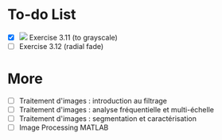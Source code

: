# To-do List
- [x] ![](https://img.shields.io/badge/status-completed-brightgreen) Exercise 3.11 (to grayscale)
- [ ] Exercise 3.12 (radial fade)

# More
- [ ] Traitement d'images : introduction au filtrage
- [ ] Traitement d'images : analyse fréquentielle et multi-échelle
- [ ] Traitement d'images : segmentation et caractérisation
- [ ] Image Processing MATLAB

